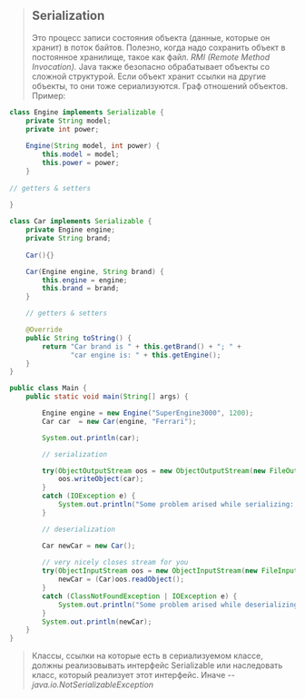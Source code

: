 >## Serialization
>Это процесс записи состояния объекта (данные, которые он хранит) в поток байтов. Полезно, когда надо сохранить объект в постоянное хранилище, такое как файл. *RMI (Remote Method Invocation).* Java также безопасно обрабатывает объекты со сложной структурой. Если объект хранит ссылки на другие объекты, то они тоже сериализуются. Граф отношений объектов. 
>Пример:
```java
class Engine implements Serializable {  
	private String model;  
	private int power;
	 
	Engine(String model, int power) {  
		this.model = model;  
		this.power = power;  
	}  
	
// getters & setters

}  
  
class Car implements Serializable {  
	private Engine engine;
	private String brand;
	
	Car(){}

	Car(Engine engine, String brand) {  
		this.engine = engine;  
		this.brand = brand;  
	}

	// getters & setters

	@Override  
	public String toString() {  
		return "Car brand is " + this.getBrand() + "; " +  
		       "car engine is: " + this.getEngine();  
	}
}  

public class Main {  
	public static void main(String[] args) {  

		Engine engine = new Engine("SuperEngine3000", 1200);  
		Car car  = new Car(engine, "Ferrari");  

		System.out.println(car);  

		// serialization  

		try(ObjectOutputStream oos = new ObjectOutputStream(new FileOutputStream("serial"))) {  
			oos.writeObject(car);  
		}  
		catch (IOException e) {  
			System.out.println("Some problem arised while serializing: "+ e);  
		}  

		// deserialization  

		Car newCar = new Car(); 
		 
		// very nicely closes stream for you
		try(ObjectInputStream oos = new ObjectInputStream(new FileInputStream("serial"))) {  
			newCar = (Car)oos.readObject();  
		}  
		catch (ClassNotFoundException | IOException e) {  
			System.out.println("Some problem arised while deserializing: "+ e);  
		}  
		System.out.println(newCar);
	}  
}
```
>Классы, ссылки на которые есть в сериализуемом классе, должны реализовывать интерфейс Serializable или наследовать класс, который реализует этот интерфейс. Иначе -- *java.io.NotSerializableException*
<!--stackedit_data:
eyJoaXN0b3J5IjpbLTE1NjE1NDE1NTldfQ==
-->